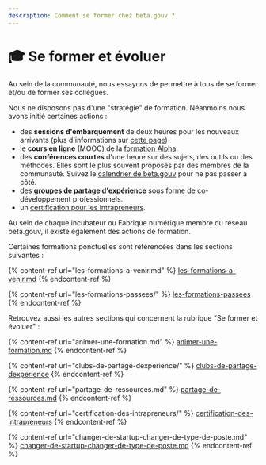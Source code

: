 ```yaml
---
description: Comment se former chez beta.gouv ?
---
```


# 🎓 Se former et évoluer

Au sein de la communauté, nous essayons de permettre à tous de se former et/ou de former ses collègues.

Nous ne disposons pas d'une "stratégie" de formation. Néanmoins nous avons initié certaines actions :

* des **sessions d'embarquement** de deux heures pour les nouveaux arrivants (plus d'informations sur [cette page](../bienvenue/embarquement-dev.md))
* le **cours en ligne** (MOOC) de la [formation Alpha](https://beta.gouv.fr/alpha/mooc).
* des **conférences courtes** d'une heure sur des sujets, des outils ou des méthodes. Elles sont le plus souvent proposés par des membres de la communauté. Suivez le [calendrier de beta.gouv](https://calendar.google.com/calendar/embed?src=0ieonqap1r5jeal5ugeuhoovlg%40group.calendar.google.com\&ctz=Europe%2FParis) pour ne pas passer à côté.
* des [**groupes de partage d'expérience**](clubs-de-partage-dexperience/) sous forme de co-développement professionnels.
* un [certification pour les intrapreneurs](certification-des-intrapreneurs/).

Au sein de chaque incubateur ou Fabrique numérique membre du réseau beta.gouv, il existe également des actions de formation.

Certaines formations ponctuelles sont référencées dans les sections suivantes :

{% content-ref url="les-formations-a-venir.md" %}
[les-formations-a-venir.md](les-formations-a-venir.md)
{% endcontent-ref %}

{% content-ref url="les-formations-passees/" %}
[les-formations-passees](les-formations-passees/)
{% endcontent-ref %}

Retrouvez aussi les autres sections qui concernent la rubrique "Se former et évoluer" :&#x20;

{% content-ref url="animer-une-formation.md" %}
[animer-une-formation.md](animer-une-formation.md)
{% endcontent-ref %}

{% content-ref url="clubs-de-partage-dexperience/" %}
[clubs-de-partage-dexperience](clubs-de-partage-dexperience/)
{% endcontent-ref %}

{% content-ref url="partage-de-ressources.md" %}
[partage-de-ressources.md](partage-de-ressources.md)
{% endcontent-ref %}

{% content-ref url="certification-des-intrapreneurs/" %}
[certification-des-intrapreneurs](certification-des-intrapreneurs/)
{% endcontent-ref %}

{% content-ref url="changer-de-startup-changer-de-type-de-poste.md" %}
[changer-de-startup-changer-de-type-de-poste.md](changer-de-startup-changer-de-type-de-poste.md)
{% endcontent-ref %}
